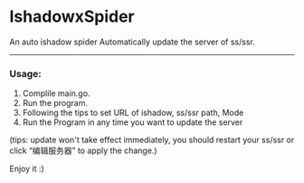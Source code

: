 # IshadowxSpider
An auto ishadow spider
Automatically update the server of ss/ssr.

---
### Usage:

1. Complile main.go.
2. Run the program.
3. Following the tips to set URL of ishadow, ss/ssr path, Mode
4. Run the Program in any time you want to update the server

(tips: update won't take effect immediately, you should restart your ss/ssr or click “编辑服务器” to apply the change.)

Enjoy it :)
